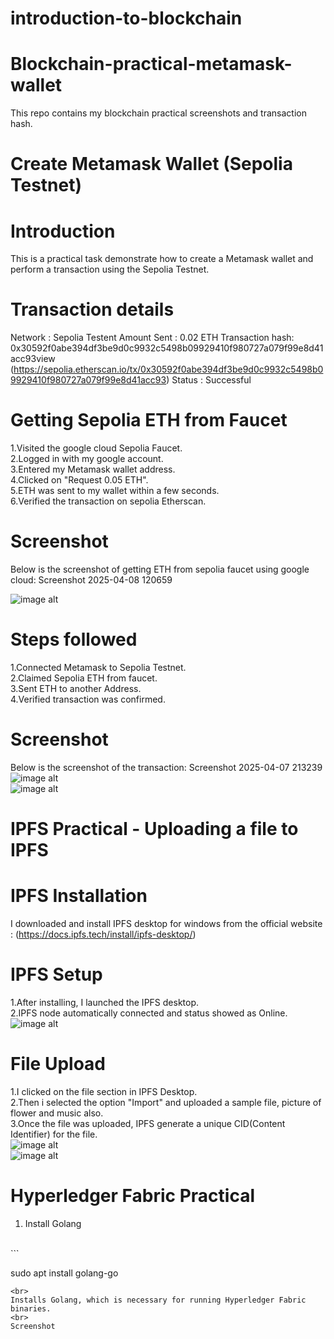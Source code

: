 # introduction-to-blockchain
# Blockchain-practical-metamask-wallet
This repo contains my blockchain practical screenshots and transaction hash.

# Create Metamask Wallet (Sepolia Testnet)
   # Introduction
This is a practical task demonstrate how to create a Metamask wallet and perform a transaction using the Sepolia Testnet.

# Transaction details
Network : Sepolia Testent Amount Sent : 0.02 ETH Transaction hash:
<br>
0x30592f0abe394df3be9d0c9932c5498b09929410f980727a079f99e8d41acc93view
<br>
(https://sepolia.etherscan.io/tx/0x30592f0abe394df3be9d0c9932c5498b09929410f980727a079f99e8d41acc93) Status : Successful

# Getting Sepolia ETH from Faucet
1.Visited the google cloud Sepolia Faucet.
<br>
2.Logged in with my google account.
<br>
3.Entered my Metamask wallet address.
<br>
4.Clicked on "Request 0.05 ETH".
<br>
5.ETH was sent to my wallet within a few seconds.
<br>
6.Verified the transaction on sepolia Etherscan.
# Screenshot
Below is the screenshot of getting ETH from sepolia faucet using google cloud: Screenshot 2025-04-08 120659

![image alt](https://github.com/Shubham6149/introduction-to-blockchain/blob/c419c994e1b294e696eece66e8664d2b5c1f24eb/Screenshot%202025-04-08%20170241.png)
# Steps followed
1.Connected Metamask to Sepolia Testnet.
<br>
2.Claimed Sepolia ETH from faucet.
<br>
3.Sent ETH to another Address.
<br>
4.Verified transaction was confirmed.
# Screenshot
Below is the screenshot of the transaction: Screenshot 2025-04-07 213239
<br>
![image alt](https://github.com/Shubham6149/introduction-to-blockchain/blob/eb92c420254fab1656962e38fe0fc3dd4407d60a/Screenshot%202025-04-08%20170404.png)
<br>
![image alt](https://github.com/Shubham6149/introduction-to-blockchain/blob/2b1b0bd2fd57b38edcb9ac65eedc251facc34a1a/Screenshot%202025-04-11%20081631.png)


# IPFS Practical - Uploading a file to IPFS
# IPFS Installation
I downloaded and install IPFS desktop for windows from the official website : (https://docs.ipfs.tech/install/ipfs-desktop/)

# IPFS Setup
1.After installing, I launched the IPFS desktop.
<br>
2.IPFS node automatically connected and status showed as Online.
<br>
![image alt](https://github.com/Shubham6149/introduction-to-blockchain/blob/180752cf40c31e3c7a3a8f53c9ac5aed9c81785d/Screenshot%20(2).png)


# File Upload
1.I clicked on the file section in IPFS Desktop.
<br>
2.Then i selected the option "Import" and uploaded a sample file, picture of flower and music also.
<br>
3.Once the file was uploaded, IPFS generate a unique CID(Content Identifier) for the file.
<br>
![image alt](https://github.com/Shubham6149/introduction-to-blockchain/blob/6df133f50023617a56eb99b49d9172e02148f40b/Screenshot%20(5).png)
<br>
![image alt](https://github.com/Shubham6149/introduction-to-blockchain/blob/a1b48d3f6eb73d8270b04ccf6c3f69306faf3336/Screenshot%20(4).png)





# Hyperledger Fabric Practical
1. Install Golang
 <br>
```

 sudo apt install golang-go
```
<br>
Installs Golang, which is necessary for running Hyperledger Fabric binaries.
<br>
Screenshot









